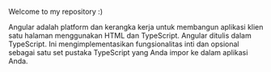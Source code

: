 Welcome to my repository :)

Angular adalah platform dan kerangka kerja untuk membangun aplikasi klien satu halaman menggunakan HTML dan TypeScript. Angular ditulis dalam TypeScript. Ini mengimplementasikan fungsionalitas inti dan opsional sebagai satu set pustaka TypeScript yang Anda impor ke dalam aplikasi Anda.
